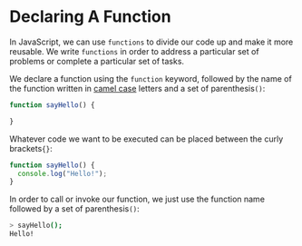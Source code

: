 # Declaring A Function

In JavaScript, we can use `functions` to divide our code up and make it more reusable. We write `functions` in order to address a particular set of problems or complete a particular set of tasks.

We declare a function using the `function` keyword, followed by the name of the function written in [camel case](https://en.wikipedia.org/wiki/Camel_case) letters and a set of parenthesis`()`:

```javascript
function sayHello() {

}
```

Whatever code we want to be executed can be placed between the curly brackets`{}`:

```javascript
function sayHello() {
  console.log("Hello!");
}
```
In order to call or invoke our function, we just use the function name followed by a set of parenthesis`()`:

```bash
> sayHello();
Hello!
```
